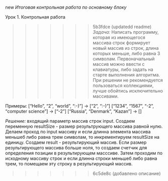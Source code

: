 new
*Итоговая контрольная работа по основному блоку*

Урок 1. Контрольная работа

>>>>>>> 5b3fdce (updatedd readme)
*Задача:* Написать программу, которая из имеющегося массива строк формирует новый массив из строк, длина которых меньше, либо равна 3 символам. Первоначальный массив можно ввести с клавиатуры, либо задать на старте выполнения алгоритма. При решении не рекомендуется пользоваться коллекциями, лучше обойтись исключительно массивами.

Примеры:
[“Hello”, “2”, “world”, “:-)”] → [“2”, “:-)”]
[“1234”, “1567”, “-2”, “computer science”] → [“-2”]
[“Russia”, “Denmark”, “Kazan”] → []

*Решение:* входящий параметр массив строк input. Создаем переменную resultSize - размер результрующего массива равной нулю. Делаем проход по input массиву и если длинна элемента массива меньшеб либо равна трем символам, то инкрементируем resultSize на единицу. Создаем result - результирующий массив. Если размер результирующего массива больше ноля, то создаем счетчик для определения позиции в результирующем масссиве. Затем проходим по исходному массиву строк и если длинна строки меньшеб либо равна трем, то помещаем эту строку в результирующий массив. 
>>>>>>> 6c5de8c (добавлено описание)
